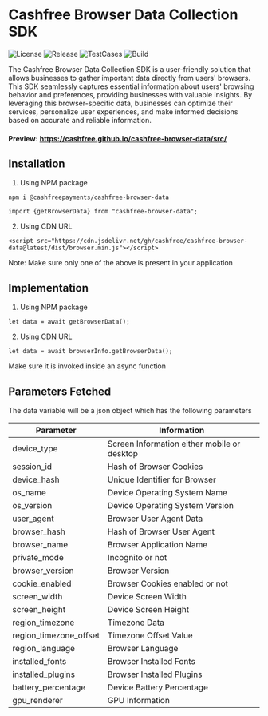 
# Cashfree Browser Data Collection SDK 
![License](https://img.shields.io/badge/license-MIT-blue) ![Release](https://img.shields.io/badge/release-v0.0.8-blue) ![TestCases](https://img.shields.io/badge/test_cases-passed-brightgreen) ![Build](https://img.shields.io/badge/build-stable-brightgreen) 


The Cashfree Browser Data Collection SDK is a user-friendly solution that allows businesses to gather important data directly from users' browsers. This SDK seamlessly captures essential information about users' browsing behavior and preferences, providing businesses with valuable insights. By leveraging this browser-specific data, businesses can optimize their services, personalize user experiences, and make informed decisions based on accurate and reliable information. 

#### Preview: https://cashfree.github.io/cashfree-browser-data/src/

## Installation
1. Using NPM package
```
npm i @cashfreepayments/cashfree-browser-data
```

```
import {getBrowserData} from "cashfree-browser-data";
```

2. Using CDN URL

```
<script src="https://cdn.jsdelivr.net/gh/cashfree/cashfree-browser-data@latest/dist/browser.min.js"></script>
```

Note: Make sure only one of the above is present in your application


## Implementation
1. Using NPM package
```
let data = await getBrowserData();
```

2. Using CDN URL
```
let data = await browserInfo.getBrowserData();
```
Make sure it is invoked inside an async function

## Parameters Fetched 
The data variable will be a json object which has the following parameters

| Parameter            | Information                                |
| -------------------- | ------------------------------------------ | 
|device_type           |Screen Information either mobile or desktop |
|session_id            |Hash of Browser Cookies                     |
|device_hash           |Unique Identifier for Browser               |
|os_name               |Device Operating System Name                |
|os_version            |Device Operating System Version             |
|user_agent            |Browser User Agent Data                     |
|browser_hash          |Hash of Browser User Agent                  |
|browser_name          |Browser Application Name                    |
|private_mode          |Incognito or not                            |
|browser_version       |Browser Version                             |
|cookie_enabled        |Browser Cookies enabled or not              |
|screen_width          |Device Screen Width                         |
|screen_height         |Device Screen Height                        |
|region_timezone       |Timezone Data                               |
|region_timezone_offset|Timezone Offset Value                       |
|region_language       |Browser Language                            |
|installed_fonts       |Browser Installed Fonts                     |
|installed_plugins     |Browser Installed Plugins                   |
|battery_percentage    |Device Battery Percentage                   |
|gpu_renderer          |GPU Information                             |

